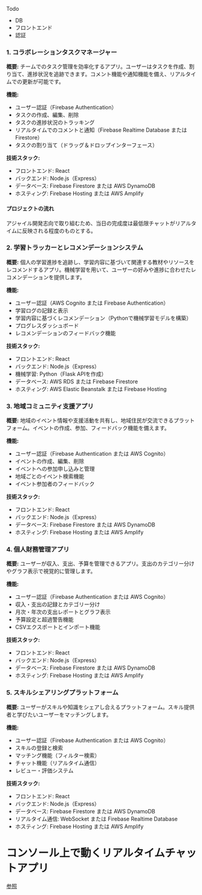 Todo
- DB
- フロントエンド
- 認証

### 1. コラボレーションタスクマネージャー

**概要:** チームでのタスク管理を効率化するアプリ。ユーザーはタスクを作成、割り当て、進捗状況を追跡できます。コメント機能や通知機能を備え、リアルタイムでの更新が可能です。

**機能:**

- ユーザー認証（Firebase Authentication）
- タスクの作成、編集、削除
- タスクの進捗状況のトラッキング
- リアルタイムでのコメントと通知（Firebase Realtime Database または Firestore）
- タスクの割り当て（ドラッグ＆ドロップインターフェース）

**技術スタック:**

- フロントエンド: React
- バックエンド: Node.js（Express）
- データベース: Firebase Firestore または AWS DynamoDB
- ホスティング: Firebase Hosting または AWS Amplify

#### プロジェクトの流れ

アジャイル開発志向で取り組むため、当日の完成度は最低限チャットがリアルタイムに反映される程度のものとする。

### 2. 学習トラッカーとレコメンデーションシステム

**概要:** 個人の学習進捗を追跡し、学習内容に基づいて関連する教材やリソースをレコメンドするアプリ。機械学習を用いて、ユーザーの好みや進捗に合わせたレコメンデーションを提供します。

**機能:**

- ユーザー認証（AWS Cognito または Firebase Authentication）
- 学習ログの記録と表示
- 学習内容に基づくレコメンデーション（Pythonで機械学習モデルを構築）
- プログレスダッシュボード
- レコメンデーションのフィードバック機能

**技術スタック:**

- フロントエンド: React
- バックエンド: Node.js（Express）
- 機械学習: Python（Flask APIを作成）
- データベース: AWS RDS または Firebase Firestore
- ホスティング: AWS Elastic Beanstalk または Firebase Hosting

### 3. 地域コミュニティ支援アプリ

**概要:** 地域のイベント情報や支援活動を共有し、地域住民が交流できるプラットフォーム。イベントの作成、参加、フィードバック機能を備えます。

**機能:**

- ユーザー認証（Firebase Authentication または AWS Cognito）
- イベントの作成、編集、削除
- イベントへの参加申し込みと管理
- 地域ごとのイベント検索機能
- イベント参加者のフィードバック

**技術スタック:**

- フロントエンド: React
- バックエンド: Node.js（Express）
- データベース: Firebase Firestore または AWS DynamoDB
- ホスティング: Firebase Hosting または AWS Amplify

### 4. 個人財務管理アプリ

**概要:** ユーザーが収入、支出、予算を管理できるアプリ。支出のカテゴリー分けやグラフ表示で視覚的に管理します。

**機能:**

- ユーザー認証（Firebase Authentication または AWS Cognito）
- 収入・支出の記録とカテゴリー分け
- 月次・年次の支出レポートとグラフ表示
- 予算設定と超過警告機能
- CSVエクスポートとインポート機能

**技術スタック:**

- フロントエンド: React
- バックエンド: Node.js（Express）
- データベース: Firebase Firestore または AWS DynamoDB
- ホスティング: Firebase Hosting または AWS Amplify

### 5. スキルシェアリングプラットフォーム

**概要:** ユーザーがスキルや知識をシェアし合えるプラットフォーム。スキル提供者と学びたいユーザーをマッチングします。

**機能:**

- ユーザー認証（Firebase Authentication または AWS Cognito）
- スキルの登録と検索
- マッチング機能（フィルター検索）
- チャット機能（リアルタイム通信）
- レビュー・評価システム

**技術スタック:**

- フロントエンド: React
- バックエンド: Node.js（Express）
- データベース: Firebase Firestore または AWS DynamoDB
- リアルタイム通信: WebSocket または Firebase Realtime Database
- ホスティング: Firebase Hosting または AWS Amplify
# コンソール上で動くリアルタイムチャットアプリ

[参照](https://chat.openai.com/share/42ecaf98-285e-425a-912d-c73051af7d7c)

